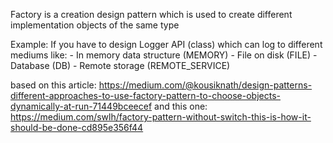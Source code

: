 ﻿Factory is a creation design pattern which is used to create different implementation objects of the same type
        
Example:
  If you have to design Logger API (class) which can log to different mediums like:
    - In memory data structure (MEMORY)
    - File on disk (FILE)
    - Database (DB)
    - Remote storage (REMOTE_SERVICE) 
    
  based on this article:
    https://medium.com/@kousiknath/design-patterns-different-approaches-to-use-factory-pattern-to-choose-objects-dynamically-at-run-71449bceecef
  and this one:
    https://medium.com/swlh/factory-pattern-without-switch-this-is-how-it-should-be-done-cd895e356f44